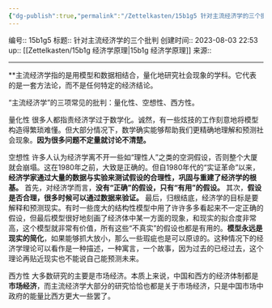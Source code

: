```yaml
---
{"dg-publish":true,"permalink":"/Zettelkasten/15b1g5 针对主流经济学的三个批判/","dgPassFrontmatter":true}
---
```


编号:: 15b1g5
标题:: 针对主流经济学的三个批判
创建时间:: 2023-08-03 22:53
up:: [[Zettelkasten/15b1g 经济学原理\|15b1g 经济学原理]]
来源:: 

---
**主流经济学指的是用模型和数据相结合，量化地研究社会现象的学科。它代表的是一套方法论，而不是任何特定的经济结论。

“主流经济学”的三项常见的批判：量化性、空想性、西方性。

量化性
很多人都指责经济学过于数学化。诚然，有一些炫技的工作刻意地将模型构造得繁琐难懂。但大部分情况下，数学确实能够帮助我们更精确地理解和预测社会现象。**因为很多问题不定量就讨论不清楚。**

空想性
许多人认为经济学离不开一些如“理性人”之类的空洞假设，否则整个大厦就会崩塌。这在1980年之前，大致是正确的。但自1980年代的“实证革命”以来，**经济学家通过大量的数据与实验来测试假设的合理性，巩固与重建了经济学的根基。**
首先，对经济学而言，**没有“正确”的假设，只有“有用”的假设。**
其次，**假设是否合理，很多时候可以通过数据来验证。**
最后，归根结底，经济学的目标是要解释和预测现实。有时一些庞大的结构性模型中用了许许多多看起来不一定正确的假设，但最后模型很好地刻画了经济体中某一方面的现象，和现实的拟合度非常高，这个模型就非常有价值，所有这些“不真实”的假设也都是有用的。**模型永远是现实的简化**，如果能够抓大放小，那么一些瑕疵也是可以原谅的。这种情况下的经济学理论可以看作是一种描述，一种寓言，一个故事，因为过去的已经过去，这个理论再贴近现实也不能说自己能预测未来。

西方性
大多数研究的主要是市场经济。本质上来说，中国和西方的经济体制都是**市场经济**，而主流经济学大部分的研究恰恰也都是关于市场经济，只是中国市场中政府的能量比西方更大一些罢了。